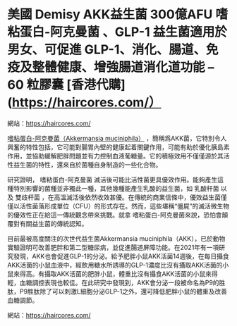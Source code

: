 # 美國 Demisy AKK益生菌 300億AFU 嗜粘蛋白-阿克曼菌 、GLP-1 益生菌適用於男女、可促進 GLP-1、消化、腸道、免疫及整體健康、增強腸道消化道功能 – 60 粒膠囊 [香港代購](https://haircores.com/）

網站：https://haircores.com/

[嗜粘蛋白-阿克曼菌（Akkermansia muciniphila）](https://haircores.com/product/%e7%be%8e%e5%9c%8b-demisy-akk%e7%9b%8a%e7%94%9f%e8%8f%8c-300%e5%84%84afu-%e5%97%9c%e7%b2%98%e8%9b%8b%e7%99%bd-%e9%98%bf%e5%85%8b%e6%9b%bc%e8%8f%8c-%e3%80%81glp-1-%e7%9b%8a%e7%94%9f%e8%8f%8c%e9%81%a9/) ，簡稱爲AKK菌，它特別令人興奮的特性包括，它可能對腸胃內壁的健康起着關鍵作用，可能有助於優化胰島素作用，並協助緩解肥胖問題並有力控制血液葡糖量。它的積極效用不僅僅源於其活性益生菌的特性，還來自於菌種自身制造的一些化合物。

研究證明， 嗜粘蛋白-阿克曼菌 滅活後可能比活性菌更具優效作用。能夠產生這種特別影響的菌種並非獨此一種，其他幾種能產生乳酸的益生菌，如 乳酸杆菌 以及 雙歧杆菌 ，在高溫滅活後依然收效甚優。在傳統的商業信條中，優效益生菌僅僅以活性菌落形成單位（CFU）的形式存在。然而，這些堪稱“僵屍”的滅活微生物的優效性正在給這一傳統觀念帶來挑戰。就拿 嗜粘蛋白-阿克曼菌來說，恐怕會顛覆對有關益生菌的傳統認知。

目前最被高度關注的次世代益生菌Akkermansia muciniphila（AKK），已於動物實驗證明可改善肥胖和第二型糖尿病，並促進腸道屏障功能。在2021年有一項研究發現，AKK也會促進GLP-1的分泌。給予肥胖小鼠AKK活菌14週後，在每日攝食AKK活菌的小鼠血液中，經飲用糖水所誘導的GLP-1濃度比沒有攝取AKK活菌的小鼠來得高。有攝取AKK活菌的肥胖小鼠，體重比沒有攝食AKK活菌的小鼠來得輕，血糖調控表現也較佳。在此研究中發現到，AKK會分泌一段被命名為P9的胜肽，P9胜肽除了可以刺激L細胞分泌GLP-1之外，還可降低肥胖小鼠的體重及改善血糖調節。

網站：https://haircores.com/
